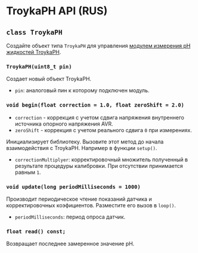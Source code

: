 # TroykaPH API (RUS)

## `class TroykaPH`

Создайте объект типа `TroykaPH` для управления [модулем измерения pH жидкостей TroykaPH](https://amperka.ru/product/troyka-ph-sensor).

### `TroykaPH(uint8_t pin)`

Создает новый объект TroykaPH.

- `pin`: аналоговый пин к которому подключен модуль.

### `void begin(float correction = 1.0, float zeroShift = 2.0)`

- `correction` - коррекция с учетом сдвига напряжения внутреннего источника опорного напряжения AVR.
- `zeroShift` - коррекция с учетом реального сдвига `0` при измерениях.

Инициализирует библиотеку. Вызовите этот метод до начала взаимодействия с TroykaPH. Например в функции `setup()`.

- `correctionMultiplyer`: корректировочный множитель полученный в результате процедуры калибровки. При отсутствии принимается равным `1`.

### `void update(long periodMilliseconds = 1000)`

Производит периодическое чтение показаний датчика и корректировочных коэфициентов. Разместите его вызов в `loop()`.

- `periodMilliseconds`: период опроса датчик.

### `float read() const;`

Возвращает последнее замеренное значение pH.
